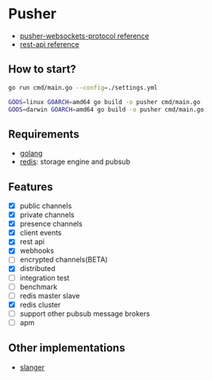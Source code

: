# Pusher

* [pusher-websockets-protocol reference](https://pusher.com/docs/channels/library_auth_reference/pusher-websockets-protocol)
* [rest-api reference](https://pusher.com/docs/channels/library_auth_reference/rest-api)

## How to start?

```bash
go run cmd/main.go --config=./settings.yml

GOOS=linux GOARCH=amd64 go build -o pusher cmd/main.go
GOOS=darwin GOARCH=amd64 go build -o pusher cmd/main.go
```

## Requirements

* [golang](https://golang.org/)
* [redis](https://redis.io/): storage engine and pubsub

## Features

* [x] public channels
* [x] private channels
* [x] presence channels
* [x] client events
* [x] rest api
* [x] webhooks
* [ ] encrypted channels(BETA)
* [x] distributed
* [ ] integration test
* [ ] benchmark
* [ ] redis master slave
* [x] redis cluster
* [ ] support other pubsub message brokers
* [ ] apm

## Other implementations

* [slanger](https://github.com/stevegraham/slanger)
